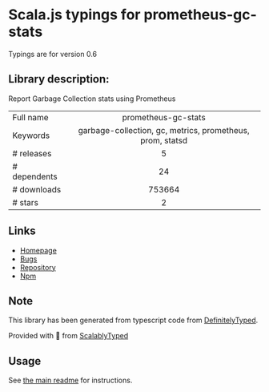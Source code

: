 
# Scala.js typings for prometheus-gc-stats

Typings are for version 0.6

## Library description:
Report Garbage Collection stats using Prometheus

|                    |                 |
| ------------------ | :-------------: |
| Full name          | prometheus-gc-stats |
| Keywords           | garbage-collection, gc, metrics, prometheus, prom, statsd |
| # releases         | 5 |
| # dependents       | 24 |
| # downloads        | 753664 |
| # stars            | 2 |

## Links
- [Homepage](https://github.com/SimenB/node-prometheus-gc-stats#readme)
- [Bugs](https://github.com/SimenB/node-prometheus-gc-stats/issues)
- [Repository](https://github.com/SimenB/node-prometheus-gc-stats)
- [Npm](https://www.npmjs.com/package/prometheus-gc-stats)
    


## Note
This library has been generated from typescript code from [DefinitelyTyped](https://definitelytyped.org).

Provided with :purple_heart: from [ScalablyTyped](https://github.com/oyvindberg/ScalablyTyped)

## Usage
See [the main readme](../../readme.md) for instructions.


